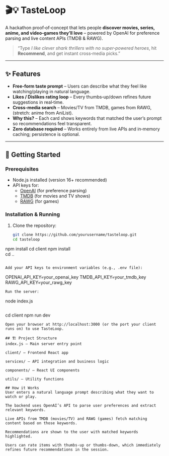 # 🎬💡 TasteLoop

A hackathon proof‑of‑concept that lets people **discover movies, series, anime, and video‑games they’ll love** – powered by OpenAI for preference parsing and live content APIs (TMDB & RAWG).

> “Type *I like clever shark thrillers with no super‑powered heroes*, hit **Recommend**, and get instant cross‑media picks.”

---

## ✨ Features
- **Free‑form taste prompt** – Users can describe what they feel like watching/playing in natural language.
- **Likes / Dislikes rating loop** – Every thumbs‑up/down refines future suggestions in real‑time.
- **Cross‑media search** – Movies/TV from TMDB, games from RAWG, (stretch: anime from AniList).
- **Why this?** – Each card shows keywords that matched the user’s prompt so recommendations feel transparent.
- **Zero database required** – Works entirely from live APIs and in‑memory caching; persistence is optional.

---

## 🚀 Getting Started

### Prerequisites

- Node.js installed (version 16+ recommended)
- API keys for:
  - [OpenAI](https://openai.com/api) (for preference parsing)
  - [TMDB](https://www.themoviedb.org/documentation/api) (for movies and TV shows)
  - [RAWG](https://rawg.io/apidocs) (for games)

### Installation & Running

1. Clone the repository:

   ```bash
   git clone https://github.com/yourusername/tasteloop.git
   cd tasteloop
  npm install
  cd client
  npm install  
  cd ..
   ```

Add your API keys to environment variables (e.g., .env file):
```
OPENAI_API_KEY=your_openai_key
TMDB_API_KEY=your_tmdb_key
RAWG_API_KEY=your_rawg_key
```
Run the server:
```
node index.js
```In a new terminal, run the client:

```
cd client
npm run dev
```
Open your browser at http://localhost:3000 (or the port your client runs on) to use TasteLoop.

## 🏗 Project Structure
index.js — Main server entry point

client/ — Frontend React app

services/ — API integration and business logic

components/ — React UI components

utils/ — Utility functions

## How it Works
User enters a natural language prompt describing what they want to watch or play.

The backend uses OpenAI’s API to parse user preferences and extract relevant keywords.

Live APIs from TMDB (movies/TV) and RAWG (games) fetch matching content based on those keywords.

Recommendations are shown to the user with matched keywords highlighted.

Users can rate items with thumbs-up or thumbs-down, which immediately refines future recommendations in the session.



